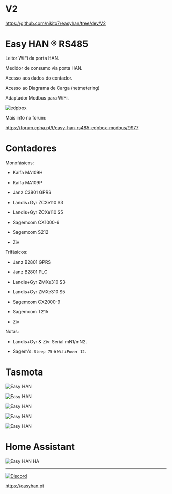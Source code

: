 # V2

https://github.com/nikito7/easyhan/tree/dev/V2

# Easy HAN ® RS485

Leitor WiFi da porta HAN.

Medidor de consumo via porta HAN. 

Acesso aos dados do contador.

Acesso ao Diagrama de Carga (netmetering)

Adaptador Modbus para WiFi.

![edpbox](./edpbox1-20221029.jpg)


Mais info no forum:

https://forum.cpha.pt/t/easy-han-rs485-edpbox-modbus/9977

# Contadores

Monofásicos:

- Kaifa MA109H

- Kaifa MA109P

- Janz C3801 GPRS

- Landis+Gyr ZCXe110 S3

- Landis+Gyr ZCXe110 S5

- Sagemcom CX1000-6

- Sagemcom S212

- Ziv

Trifásicos:

- Janz B2801 GPRS

- Janz B2801 PLC

- Landis+Gyr ZMXe310 S3

- Landis+Gyr ZMXe310 S5

- Sagemcom CX2000-9

- Sagemcom T215

- Ziv


Notas:

- Landis+Gyr & Ziv: Serial mN1/mN2.

- Sagem's: ```Sleep 75``` e ```WifiPower 12```.

# Tasmota

![Easy HAN](./img/tasmota1-0812.jpg)

![Easy HAN](./img/tasmota2-0812.jpg)

![Easy HAN](./img/tasmota4-0812.jpg)

![Easy HAN](./img/chartjs1-0812.jpg)

![Easy HAN](./img/chartjs2-0812.jpg)

# Home Assistant

![Easy HAN HA](./ha1-221022.jpg)

---

[![Discord](https://img.shields.io/discord/494714310518505472?style=plastic&logo=discord)](https://discord.gg/Mh9mTEA) 

https://easyhan.pt


